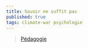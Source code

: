 ```yaml
---
title: Savoir ne suffit pas
published: true
tags: climate-war psychologie
---
```

> [Pédagogie](https://www.youtube.com/watch?v=Axx5zMARtvE&t=495s)

